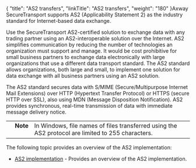 {
    "title": "AS2 transfers",
    "linkTitle": "AS2 transfers",
    "weight": "180"
}Axway SecureTransport supports AS2 (Applicability Statement 2) as the industry standard for Internet-based data exchange.

Use the SecureTransport AS2-certified solution to exchange data with any trading partner using an AS2-interoperable solution over the Internet. AS2 simplifies communication by reducing the number of technologies an organization must support and manage. It would be cost prohibitive for small business partners to exchange data electronically with large organizations that use a different data transport standard. The AS2 standard allows organizations, both large and small, to implement one solution for data exchange with all business partners using an AS2 solution.

The AS2 standard secures data with S/MIME (Secure/Multipurpose Internet Mail Extensions) over HTTP (Hypertext Transfer Protocol) or HTTPS (secure HTTP over SSL), also using MDN (Message Disposition Notification). AS2 provides synchronous, real-time transmission of data with immediate message delivery notice.

<table cellpadding="0" cellspacing="0">
   <col/>
   <col/>
   <col/>
      <tr>
         <td valign="top">         </td>
         <td valign="top"><span><b>Note</b></span>
         </td>
         <td data-mc-autonum="&lt;b&gt;Note&lt;/b&gt;" valign="top">In Windows, file names of files transferred using the AS2 protocol are limited to 255 characters.         </td>
      </tr>
</table>

The following topic provides an overview of the AS2 implementation:

-   [AS2 implementation](c_st_as2overview) - Provides an overview of the AS2 implementation.
